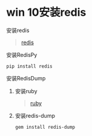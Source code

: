 # win 10安装redis
安装redis
> [redis](https://github.com/MicrosoftArchive/redis/releases)

安装RedisPy

```shell
pip install redis
```

安装RedisDump

1. 安装ruby
    > [ruby](http://www.ruby-lang.org/zh_cn/documentation/installation/)
2. 安装redis-dump

    ```shell
    gem install redis-dump
    ```
